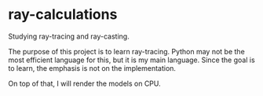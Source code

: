 # ray-calculations
Studying ray-tracing and ray-casting.

The purpose of this project is to learn ray-tracing.
Python may not be the most efficient language for this, but it is my main language.
Since the goal is to learn, the emphasis is not on the implementation.

On top of that, I will render the models on CPU.
